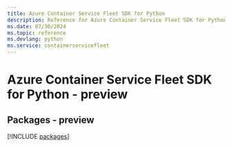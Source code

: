 ```yaml
---
title: Azure Container Service Fleet SDK for Python
description: Reference for Azure Container Service Fleet SDK for Python
ms.date: 07/30/2024
ms.topic: reference
ms.devlang: python
ms.service: containerservicefleet
---
```

# Azure Container Service Fleet SDK for Python - preview
## Packages - preview
[!INCLUDE [packages](container-service-fleet-index.md)]